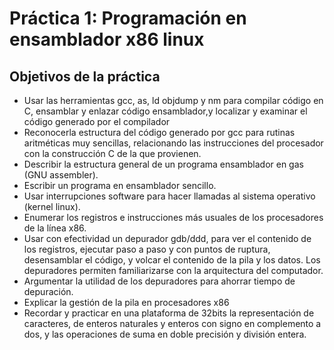 # Práctica 1: Programación en ensamblador x86 linux

## Objetivos de la práctica

* Usar las herramientas gcc, as, ld objdump y nm para compilar código en C, ensamblar y enlazar
código ensamblador,y localizar y examinar el código generado por el compilador
* Reconocerla estructura del código generado por gcc para rutinas aritméticas muy sencillas,
relacionando las instrucciones del procesador con la construcción C de la que provienen.
* Describir la estructura general de un programa ensamblador en gas (GNU assembler).
* Escribir un programa en ensamblador sencillo.
* Usar interrupciones software para hacer llamadas al sistema operativo (kernel linux).
* Enumerar los registros e instrucciones más usuales de los procesadores de la línea x86.
* Usar con efectividad un depurador gdb/ddd, para ver el contenido de los registros,
ejecutar paso a paso y con puntos de ruptura, desensamblar el código, y volcar el contenido
de la pila y los datos. Los depuradores permiten familiarizarse con la arquitectura del computador.
* Argumentar la utilidad de los depuradores para ahorrar tiempo de depuración.
* Explicar la gestión de la pila en procesadores x86
* Recordar y practicar en una plataforma de 32bits la representación de caracteres, de enteros
naturales y enteros con signo en complemento a dos, y las operaciones de suma en doble precisión
y división entera.
